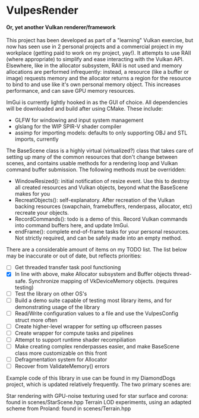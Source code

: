 # VulpesRender
#### Or, yet another Vulkan renderer/framework

This project has been developed as part of a "learning" Vulkan exercise, but now has seen use 
in 2 personal projects and a commercial project in my workplace (getting paid to work on my
project, yay!). It attempts to use RAII (where appropriate) to simplify and ease interacting
with the Vulkan API. Elsewhere, like in the allocator subsystem, RAII is not used and memory 
allocations are performed infrequently: instead, a resource (like a buffer or image) requests
memory and the allocator returns a region for the resource to bind to and use like it's own
personal memory object. This increases performance, and can save GPU memory resources.

ImGui is currently lightly hooked in as the GUI of choice. All dependencies will be downloaded
and build after using CMake. These include:

- GLFW for windowing and input system management
- glslang for the WIP SPIR-V shader compiler
- assimp for importing models: defaults to only supporting OBJ and STL imports, currently

The BaseScene class is a highly virtual (virtualized?) class that takes care of setting up many of
the common resources that don't change between scenes, and contains usable methods for a rendering
loop and Vulkan command buffer submission. The following methods must be overridden:

- WindowResized(): initial notification of resize event. Use this to destroy all created resources and Vulkan objects, beyond what the BaseScene makes for you
- RecreatObjects(): self-explanatory. After recreation of the Vulkan backing resources (swapchain, framebuffers, renderpass, allocator, etc) recreate your objects.
- RecordCommands(): todo is a demo of this. Record Vulkan commands into command buffers here, and update ImGui.
- endFrame(): complete end-of-frame tasks for your personal resources. Not strictly required, and can be safely made into an empty method.

There are a considerable amount of items on my TODO list. The list below may be inaccurate or out of date, but reflects priorities:

- [ ] Get threaded transfer task pool functioning
- [x] In line with above, make Allocator subsystem and Buffer objects thread-safe. Synchronize mapping of VkDeviceMemory objects. (requires testing)
- [ ] Test the library on other OS's
- [ ] Build a demo suite capable of testing most library items, and for demonstrating usage of the library
- [ ] Read/Write configuration values to a file and use the VulpesConfig struct more often
- [ ] Create higher-level wrapper for setting up offscreen passes
- [ ] Create wrapper for compute tasks and pipelines
- [ ] Attempt to support runtime shader recompiliation
- [ ] Make creating complex renderpasses easier, and make BaseScene class more customizable on this front
- [ ] Defragmentation system for Allocator
- [ ] Recover from ValidateMemory() errors

Example code of this library in use can be found in my DiamondDogs project, which is updated relatively frequently. The two primary scenes are:

Star rendering with GPU-noise texturing used for star surface and corona: found in scenes/StarScene.hpp
Terrain LOD experiments, using an adapted scheme from Proland: found in scenes/Terrain.hpp